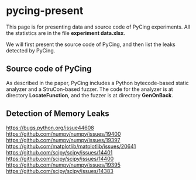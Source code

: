 # pycing-present
This page is for presenting data and source code of PyCing experiments.
All the statistics are in the file **experiment data.xlsx**.

We will first present the source code of PyCing, and then list the leaks detected by PyCing. 


## Source code of PyCing
As described in the paper, PyCing includes a Python bytecode-based static analyzer and a StruCon-based fuzzer. 
The code for the analyzer is at directory **LocateFunction**, and the fuzzer is at directory **GenOnBack**.

## Detection of Memory Leaks
https://bugs.python.org/issue44608
https://github.com/numpy/numpy/issues/19400
https://github.com/numpy/numpy/issues/19397
https://github.com/matplotlib/matplotlib/issues/20641
https://github.com/scipy/scipy/issues/14401
https://github.com/scipy/scipy/issues/14400
https://github.com/numpy/numpy/issues/19395
https://github.com/scipy/scipy/issues/14383
